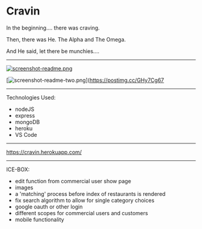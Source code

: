 # Cravin


In the beginning....  there was craving. 

Then, there was He. The Alpha and The Omega.

And He said, let there be munchies....

------------------------------------------------------------


[![screenshot-readme.png](https://i.postimg.cc/bNzhx0jQ/screenshot-readme.png)](https://postimg.cc/8sn9D6c5)

[![screenshot-readme-two.png](https://i.postimg.cc/c4DVfVhS/screenshot-readme-two.png)](https://postimg.cc/GHy7Cg67


-------------------------------------------------------------

Technologies Used:

- nodeJS
- express
- mongoDB
- heroku
- VS Code

-------------------------------------------------------------

https://cravin.herokuapp.com/

-------------------------------------------------------------

ICE-BOX:
- edit function from commercial user show page
- images
- a 'matching' process before index of restaurants is rendered
- fix search algorithm to allow for single category choices
- google oauth or other login
- different scopes for commercial users and customers
- mobile functionality
